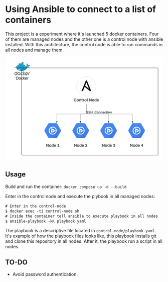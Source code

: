 # Using Ansible to connect to a list of containers

This project is a experiment where it's launched 5 docker containers. Four of them are managed nodes and the other one is a control node with ansible installed. With this architecture, the control node is able to run commands in all nodes and manage them. 

![Architecture](./assets/arch.png)

## Usage

Build and run the container: `docker compose up -d --build`

Enter in the control node and execute the plybook in all managed nodes: 
```
# Enter in the control-node
$ docker exec -ti control-node sh
# Inside the container tell ansible to execute playbook in all nodes
$ ansible-playbook -kK playbook.yaml
```

The playbook is a descriptive file located in `control-node/playbook.yaml`. It's example of how the playbook files looks like, this playbook installs git and clone this repository in all nodes. After it, the playbook run a script in all nodes.

## TO-DO

- Avoid password authentication.
